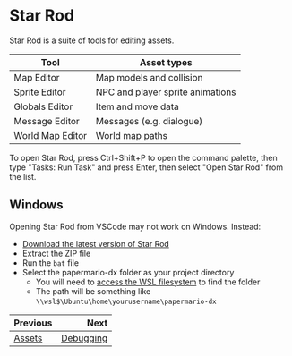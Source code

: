 # Star Rod

Star Rod is a suite of tools for editing assets.

| Tool             | Asset types |
|------------------|-------------|
| Map Editor       | Map models and collision |
| Sprite Editor    | NPC and player sprite animations |
| Globals Editor   | Item and move data |
| Message Editor   | Messages (e.g. dialogue) |
| World Map Editor | World map paths |

To open Star Rod, press Ctrl+Shift+P to open the command palette, then type "Tasks: Run Task" and press Enter, then select "Open Star Rod" from the list.

## Windows

Opening Star Rod from VSCode may not work on Windows. Instead:

- [Download the latest version of Star Rod](https://github.com/z64a/star-rod/releases/latest)
- Extract the ZIP file
- Run the `bat` file
- Select the papermario-dx folder as your project directory
    - You will need to [access the WSL filesystem](https://www.howtogeek.com/426749/how-to-access-your-linux-wsl-files-in-windows-10/) to find the folder
    - The path will be something like `\\wsl$\Ubuntu\home\yourusername\papermario-dx`

<div class="section_buttons">

| Previous | Next |
|:---------|-----:|
|[Assets](assets.md)|[Debugging](gdb.md)|

</div>
